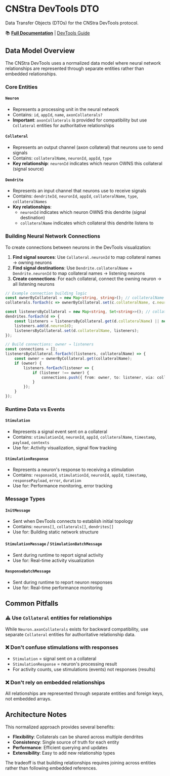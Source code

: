 # CNStra DevTools DTO

Data Transfer Objects (DTOs) for the CNStra DevTools protocol.

📚 **[Full Documentation](https://cnstra.org/)** | [DevTools Guide](https://cnstra.org/docs/examples/devtools)

## Data Model Overview

The CNStra DevTools uses a normalized data model where neural network relationships are represented through separate entities rather than embedded relationships.

### Core Entities

#### `Neuron`
- Represents a processing unit in the neural network
- Contains: `id`, `appId`, `name`, `axonCollaterals?`
- **Important**: `axonCollaterals` is provided for compatibility but use `Collateral` entities for authoritative relationships

#### `Collateral`
- Represents an output channel (axon collateral) that neurons use to send signals
- Contains: `collateralName`, `neuronId`, `appId`, `type`
- **Key relationship**: `neuronId` indicates which neuron OWNS this collateral (signal source)

#### `Dendrite`
- Represents an input channel that neurons use to receive signals
- Contains: `dendriteId`, `neuronId`, `appId`, `collateralName`, `type`, `collateralNames`
- **Key relationships**:
  - `neuronId` indicates which neuron OWNS this dendrite (signal destination)
  - `collateralName` indicates which collateral this dendrite listens to

### Building Neural Network Connections

To create connections between neurons in the DevTools visualization:

1. **Find signal sources**: Use `Collateral.neuronId` to map collateral names → owning neurons
2. **Find signal destinations**: Use `Dendrite.collateralName` + `Dendrite.neuronId` to map collateral names → listening neurons
3. **Create connections**: For each collateral, connect the owning neuron → all listening neurons

```typescript
// Example connection building logic
const ownerByCollateral = new Map<string, string>(); // collateralName -> owner neuronId
collaterals.forEach(c => ownerByCollateral.set(c.collateralName, c.neuronId));

const listenersByCollateral = new Map<string, Set<string>>(); // collateralName -> listener neuronIds
dendrites.forEach(d => {
    const listeners = listenersByCollateral.get(d.collateralName) || new Set();
    listeners.add(d.neuronId);
    listenersByCollateral.set(d.collateralName, listeners);
});

// Build connections: owner → listeners
const connections = [];
listenersByCollateral.forEach((listeners, collateralName) => {
    const owner = ownerByCollateral.get(collateralName);
    if (owner) {
        listeners.forEach(listener => {
            if (listener !== owner) {
                connections.push({ from: owner, to: listener, via: collateralName });
            }
        });
    }
});
```

### Runtime Data vs Events

#### `Stimulation`
- Represents a signal event sent on a collateral
- Contains: `stimulationId`, `neuronId`, `appId`, `collateralName`, `timestamp`, `payload`, `contexts`
- Use for: Activity visualization, signal flow tracking

#### `StimulationResponse`
- Represents a neuron's response to receiving a stimulation
- Contains: `responseId`, `stimulationId`, `neuronId`, `appId`, `timestamp`, `responsePayload`, `error`, `duration`
- Use for: Performance monitoring, error tracking

### Message Types

#### `InitMessage`
- Sent when DevTools connects to establish initial topology
- Contains: `neurons[]`, `collaterals[]`, `dendrites[]`
- Use for: Building static network structure

#### `StimulationMessage` / `StimulationBatchMessage`
- Sent during runtime to report signal activity
- Use for: Real-time activity visualization

#### `ResponseBatchMessage`
- Sent during runtime to report neuron responses
- Use for: Real-time performance monitoring

## Common Pitfalls

### ⚠️  Use `Collateral` entities for relationships
While `Neuron.axonCollaterals` exists for backward compatibility, use separate `Collateral` entities for authoritative relationship data.

### ❌ Don't confuse stimulations with responses
- `Stimulation` = signal sent on a collateral
- `StimulationResponse` = neuron's processing result
- For activity counts, use stimulations (events) not responses (results)

### ❌ Don't rely on embedded relationships
All relationships are represented through separate entities and foreign keys, not embedded arrays.

## Architecture Notes

This normalized approach provides several benefits:
- **Flexibility**: Collaterals can be shared across multiple dendrites
- **Consistency**: Single source of truth for each entity
- **Performance**: Efficient querying and updates
- **Extensibility**: Easy to add new relationship types

The tradeoff is that building relationships requires joining across entities rather than following embedded references.